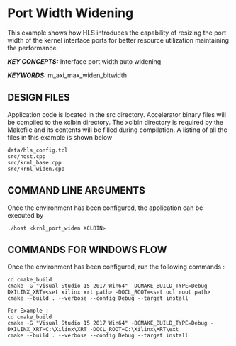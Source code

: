 Port Width Widening
======================

This example shows how HLS introduces the capability of resizing the port width of the kernel interface ports for better resource utilization maintaining the performance.

***KEY CONCEPTS:*** Interface port width auto widening

***KEYWORDS:*** m_axi_max_widen_bitwidth 

##  DESIGN FILES
Application code is located in the src directory. Accelerator binary files will be compiled to the xclbin directory. The xclbin directory is required by the Makefile and its contents will be filled during compilation. A listing of all the files in this example is shown below

```
data/hls_config.tcl
src/host.cpp
src/krnl_base.cpp
src/krnl_widen.cpp
```

##  COMMAND LINE ARGUMENTS
Once the environment has been configured, the application can be executed by
```
./host <krnl_port_widen XCLBIN>
```

##  COMMANDS FOR WINDOWS FLOW
Once the environment has been configured, run the following commands : 
```
cd cmake_build
cmake -G "Visual Studio 15 2017 Win64" -DCMAKE_BUILD_TYPE=Debug -DXILINX_XRT=<set xilinx xrt path> -DOCL_ROOT=<set ocl root path>
cmake --build . --verbose --config Debug --target install

For Example : 
cd cmake_build
cmake -G "Visual Studio 15 2017 Win64" -DCMAKE_BUILD_TYPE=Debug -DXILINX_XRT=C:\Xilinx\XRT -DOCL_ROOT=C:\Xilinx\XRT\ext
cmake --build . --verbose --config Debug --target install
```
